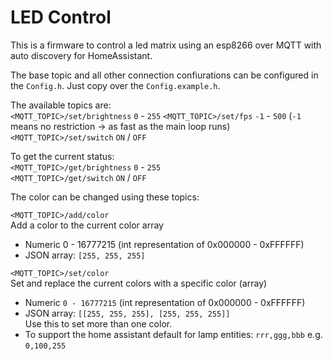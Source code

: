 # LED Control

This is a firmware to control a led matrix using an esp8266 over MQTT with auto discovery for HomeAssistant.

The base topic and all other connection confiurations can be configured in the `Config.h`.
Just copy over the `Config.example.h`.

The available topics are:  
`<MQTT_TOPIC>/set/brightness`  `0` - `255`
`<MQTT_TOPIC>/set/fps`  `-1` - `500` (`-1` means no restriction -> as fast as the main loop runs)  
`<MQTT_TOPIC>/set/switch` `ON` / `OFF`

To get the current status:  
`<MQTT_TOPIC>/get/brightness` `0` - `255`  
`<MQTT_TOPIC>/get/switch` `ON` / `OFF`  

The color can be changed using these topics:  

`<MQTT_TOPIC>/add/color`  
  Add a color to the current color array  
* Numeric 0 - 16777215 (int representation of 0x000000 - 0xFFFFFF)
* JSON array: `[255, 255, 255]`  


`<MQTT_TOPIC>/set/color`   
  Set and replace the current colors with a specific color (array)  
* Numeric `0 - 16777215` (int representation of 0x000000 - 0xFFFFFF)
* JSON array: `[[255, 255, 255], [255, 255, 255]]`  
  Use this to set more than one color.
* To support the home assistant default for lamp entities: `rrr,ggg,bbb` e.g. `0,100,255`


